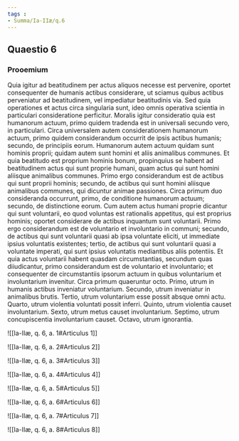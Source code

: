 ```yaml
---
tags : 
- Summa/Ia-IIæ/q.6
---
```


## Quaestio 6

### Prooemium

Quia igitur ad beatitudinem per actus aliquos necesse est pervenire, oportet consequenter de humanis actibus considerare, ut sciamus quibus actibus perveniatur ad beatitudinem, vel impediatur beatitudinis via. Sed quia operationes et actus circa singularia sunt, ideo omnis operativa scientia in particulari consideratione perficitur. Moralis igitur consideratio quia est humanorum actuum, primo quidem tradenda est in universali secundo vero, in particulari. Circa universalem autem considerationem humanorum actuum, primo quidem considerandum occurrit de ipsis actibus humanis; secundo, de principiis eorum. Humanorum autem actuum quidam sunt hominis proprii; quidam autem sunt homini et aliis animalibus communes. Et quia beatitudo est proprium hominis bonum, propinquius se habent ad beatitudinem actus qui sunt proprie humani, quam actus qui sunt homini aliisque animalibus communes. Primo ergo considerandum est de actibus qui sunt proprii hominis; secundo, de actibus qui sunt homini aliisque animalibus communes, qui dicuntur animae passiones. Circa primum duo consideranda occurrunt, primo, de conditione humanorum actuum; secundo, de distinctione eorum. Cum autem actus humani proprie dicantur qui sunt voluntarii, eo quod voluntas est rationalis appetitus, qui est proprius hominis; oportet considerare de actibus inquantum sunt voluntarii. Primo ergo considerandum est de voluntario et involuntario in communi; secundo, de actibus qui sunt voluntarii quasi ab ipsa voluntate eliciti, ut immediate ipsius voluntatis existentes; tertio, de actibus qui sunt voluntarii quasi a voluntate imperati, qui sunt ipsius voluntatis mediantibus aliis potentiis. Et quia actus voluntarii habent quasdam circumstantias, secundum quas diiudicantur, primo considerandum est de voluntario et involuntario; et consequenter de circumstantiis ipsorum actuum in quibus voluntarium et involuntarium invenitur. Circa primum quaeruntur octo. Primo, utrum in humanis actibus inveniatur voluntarium. Secundo, utrum inveniatur in animalibus brutis. Tertio, utrum voluntarium esse possit absque omni actu. Quarto, utrum violentia voluntati possit inferri. Quinto, utrum violentia causet involuntarium. Sexto, utrum metus causet involuntarium. Septimo, utrum concupiscentia involuntarium causet. Octavo, utrum ignorantia.

![[Ia-IIæ, q. 6, a. 1#Articulus 1]]

![[Ia-IIæ, q. 6, a. 2#Articulus 2]]

![[Ia-IIæ, q. 6, a. 3#Articulus 3]]

![[Ia-IIæ, q. 6, a. 4#Articulus 4]]

![[Ia-IIæ, q. 6, a. 5#Articulus 5]]

![[Ia-IIæ, q. 6, a. 6#Articulus 6]]

![[Ia-IIæ, q. 6, a. 7#Articulus 7]]

![[Ia-IIæ, q. 6, a. 8#Articulus 8]]

